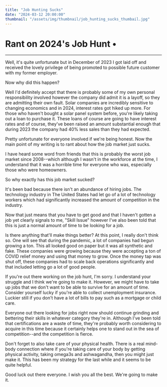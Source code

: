 ```yaml
---
title: "Job Hunting Sucks"
date: "2024-03-12 20:00:00"
thumbnail: "/assets/img/thumbnail/job_hunting_sucks_thumbail.jpg"
---
```


# Rant on 2024's Job Hunt •
---
Well, it's quite unfortunate but in December of 2023 I got laid off and received the lovely privilege of being promoted to possible future customer with my former employer.

Now why did this happen?

Well I'd definitely accept that there is probably some of my own personal responsibility involved however the company did admit it is a layoff, so they are admitting their own fault. Solar companies are incredibly sensitive to changing economics and in 2024, interest rates got hiked up more. For those who haven't bought a solar panel system before, you're likely taking out a loan to purchase it. These loans of course are going to have interest rates and of course, they've been raised an amount substantial enough that during 2023 the company had 40% less sales than they had expected.

Pretty unfortunate for everyone involved if we're being honest. Now the main point of my writing is to rant about how the job market just sucks.

I have heard some word from friends that this is probably the worst job market since 2008--which although I wasn't in the workforce at the time, I understand that it was a horrible time for everyone who was, especially those who were homeowners.

So why exactly has this job market sucked?

It's been bad because there isn't an abundance of hiring jobs. The technology industry in The United States had let go of a lot of technology workers which had significantly increased the amount of competition in the industry.

Now that just means that you have to get good and that I haven't gotten a job yet clearly signals to me, "Skill Issue" however I've also been told that this is just a normal amount of time to be looking for a job.

Is there anything that'll make things better? At this point, I really don't think so. One will see that during the pandemic, a lot of companies had begun growing a ton. This all looked good on paper but it was all synthetic and fake. These companies were growing because they were accepting a ton of COVID relief money and using that money to grow. Once the money tap was shut off, these companies had to scale back operations significantly and that included letting go a lot of good people.

If you're out there working on the job hunt, I'm sorry. I understand your struggle and I think we're going to make it. However, we might have to take up jobs that we don't want to be able to survive for an amount of time. Consider yourself lucky if you're able to collect unemployment insurance. Luckier still if you don't have a lot of bills to pay such as a mortgage or child care.

Everyone out there looking for jobs right now should continue grinding and bettering their skills in whatever category they're in. Although I've been told that certifications are a waste of time, they're probably worth considering to acquire in this time because it certainly helps one to stand out in the sea of competition--and the competition is fierce.

Don't forget to also take care of your physical health. There is a real mind-body connection where if you're taking care of your body by getting physical activity, taking omega3s and ashwagandha, then you might just make it. This has been my strategy for the last while and it seems to be quite helpful.

Good luck out there everyone. I wish you all the best. We're going to make it.
